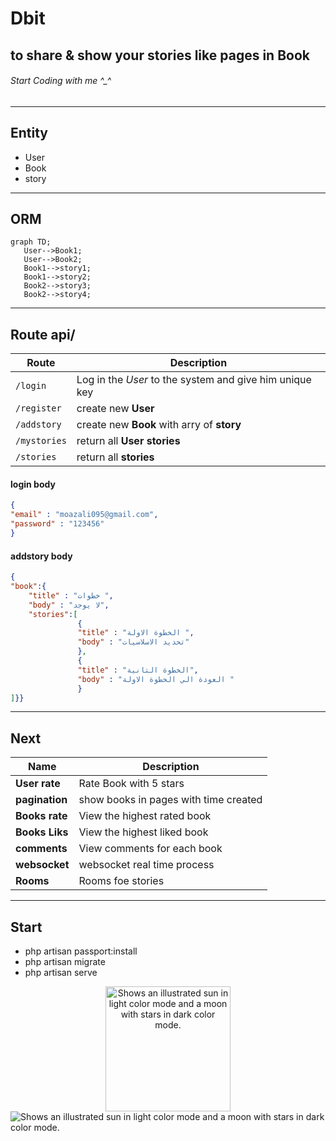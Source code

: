 # Dbit
## to share & show your stories like pages in Book
###### Start Coding with me ^_^



--------------------------------------------
 ## Entity
- User
- Book
- story
 ------------------------------------------
 ## ORM
 ```mermaid
graph TD;
    User-->Book1;
    User-->Book2;
    Book1-->story1;
    Book1-->story2;
    Book2-->story3;
    Book2-->story4;
```
-------------------------------------------
## Route api/
| **Route** | Description |
| --- | --- |
| `/login` | Log in the *User* to the system and give him unique key |
| `/register` | create new **User**  |
| `/addstory` | create new **Book** with arry of **story**  |
| `/mystories` | return all **User**  **stories**  |  
| `/stories` | return all **stories**  | 

#### login body
```json
{
"email" : "moazali095@gmail.com",
"password" : "123456"
}
```

#### addstory body
 
```json
{  
"book":{
    "title" : "خطوات ",
    "body" : "لا يوجد",
    "stories":[ 
               {
               "title" : "الخطوة الاولة ",
               "body" : "تحديد الاسلاسيات"
               },
               {
               "title" : "الخطوة التانية",
               "body" : "العودة الي الخطوة الاولة " 
               }
]}}
```
-------------------------------------------
## Next
| **Name** | Description |
| --- | --- |
| **User rate** | Rate Book with 5 stars |
| **pagination** | show books in pages with time created |
| **Books rate** | View the highest rated book  |
| **Books Liks** | View the highest liked book  |
| **comments** | View comments for each book  |
| **websocket** | websocket real time process  |
| **Rooms** | Rooms foe stories |

-------------------------------------------
## Start
- php artisan passport:install
- php artisan migrate
- php artisan serve
<div style="text-align:center">
<picture>
  <source media="(prefers-color-scheme: dark)" srcset="https://user-images.githubusercontent.com/25423296/163456776-7f95b81a-f1ed-45f7-b7ab-8fa810d529fa.png">
  <source media="(prefers-color-scheme: light)" srcset="https://user-images.githubusercontent.com/25423296/163456779-a8556205-d0a5-45e2-ac17-42d089e3c3f8.png">
  <img width="200" height="200"  alt="Shows an illustrated sun in light color mode and a moon with stars in dark color mode." src="https://user-images.githubusercontent.com/25423296/163456779-a8556205-d0a5-45e2-ac17-42d089e3c3f8.png">
</picture></div>
 
<picture>
  <source media="(prefers-color-scheme: dark)" srcset="https://laravelnews.imgix.net/images/laravel-featured.png?ixlib=php-3.3.1">
  <source media="(prefers-color-scheme: light)" srcset="https://laravelnews.imgix.net/images/laravel-featured.png?ixlib=php-3.3.1">
  <img   alt="Shows an illustrated sun in light color mode and a moon with stars in dark color mode." src="https://laravelnews.imgix.net/images/laravel-featured.png?ixlib=php-3.3.1">
</picture>

